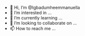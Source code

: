 - 👋 Hi, I’m @Igbadumheemmanuella
- 👀 I’m interested in ...
- 🌱 I’m currently learning ...
- 💞️ I’m looking to collaborate on ...
- 📫 How to reach me ...

<!---
Igbadumheemmanuella/Igbadumheemmanuella is a ✨ special ✨ repository because its `README.md` (this file) appears on your GitHub profile.
You can click the Preview link to take a look at your changes.
--->
